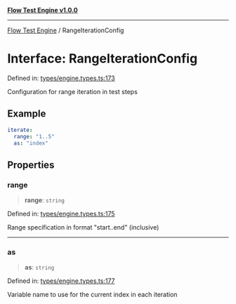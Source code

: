 [**Flow Test Engine v1.0.0**](../README.md)

***

[Flow Test Engine](../globals.md) / RangeIterationConfig

# Interface: RangeIterationConfig

Defined in: [types/engine.types.ts:173](https://github.com/marcuspmd/flow-test/blob/c1e02fa49ac7e6bc58b50e23ea92679f9f2bcadb/src/types/engine.types.ts#L173)

Configuration for range iteration in test steps

## Example

```yaml
iterate:
  range: "1..5"
  as: "index"
```

## Properties

### range

> **range**: `string`

Defined in: [types/engine.types.ts:175](https://github.com/marcuspmd/flow-test/blob/c1e02fa49ac7e6bc58b50e23ea92679f9f2bcadb/src/types/engine.types.ts#L175)

Range specification in format "start..end" (inclusive)

***

### as

> **as**: `string`

Defined in: [types/engine.types.ts:177](https://github.com/marcuspmd/flow-test/blob/c1e02fa49ac7e6bc58b50e23ea92679f9f2bcadb/src/types/engine.types.ts#L177)

Variable name to use for the current index in each iteration

